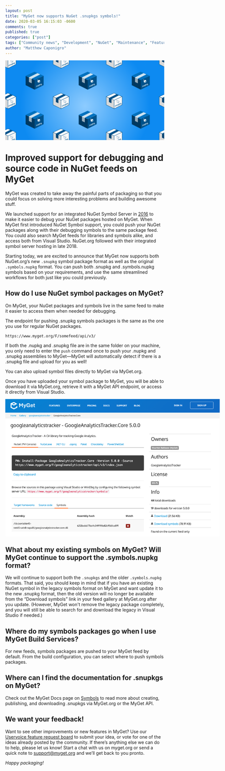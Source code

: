 ```yaml
---
layout: post
title: "MyGet now supports NuGet .snupkgs symbols!"
date: 2020-03-05 16:15:03 -0600
comments: true
published: true
categories: ["post"]
tags: ["Community news", "Development", "NuGet", "Maintenance", "Feature", "Symbols"]
author: "Matthew Caponigro"
---
```

<img src="/images/2020/myget-snupkg-blog-announcement.png" alt="MyGet Now Supports NuGet .snupkg Symbols." align="center" />

# Improved support for debugging and source code in NuGet feeds on MyGet

MyGet was created to take away the painful parts of packaging so that you could focus on solving more interesting problems and building awesome stuff. 

We launched support for an integrated NuGet Symbol Server in [2016](https://blog.myget.org/post/2016/01/05/introducing-debugging-source-code-and-symbols-for-nuget-packages.html) to make it easier to debug your NuGet packages hosted on MyGet. When MyGet first introduced NuGet Symbol support, you could push your NuGet packages along with their debugging symbols to the same package feed. You could also search MyGet feeds for libraries and symbols alike, and access both from Visual Studio. NuGet.org followed with their integrated symbol server hosting in late 2018.

Starting today, we are excited to announce that MyGet now supports both NuGet.org’s new `.snupkg` symbol package format as well as the original `.symbols.nupkg` format. You can push both .snupkg and .symbols.nupkg symbols based on your requirements, and use the same streamlined workflows for both just like you could previously.

## How do I use NuGet symbol packages on MyGet?

On MyGet, your NuGet packages and symbols live in the same feed to make it easier to access them when needed for debugging.

The endpoint for pushing .snupkg symbols packages is the same as the one you use for regular NuGet packages. 

```
https://www.myget.org/F/somefeed/api/v3/
```

If both the .nupkg and .snupkg file are in the same folder on your machine, you only need to enter the `push` command once to push your .nupkg and .snupkg assemblies to MyGet—MyGet will automatically detect if there is a .snupkg file and upload for you as well!

You can also upload symbol files directly to MyGet via MyGet.org.

Once you have uploaded your symbol package to MyGet, you will be able to download it via MyGet.org, retrieve it with a MyGet API endpoint, or access it directly from Visual Studio.

<img src="/images/2020/myget-nuget-symbols-google-analytics-tracker.png" alt="MyGet supports NuGet packages and .snupkgs symbols in the same feed." align="center" style="max-width:680px;"/>


## What about my existing symbols on MyGet? Will MyGet continue to support the .symbols.nupkg format?

We will continue to support both the `.snupkgs` and the older `.symbols.nupkg` formats. That said, you should keep in mind that if you have an existing NuGet symbol in the legacy symbols format on MyGet and want update it to the new .snupkg format, then the old version will no longer be available from the “Download symbols” link in your feed gallery at MyGet.org after you update. (However, MyGet won't remove the legacy package completely, and you will still be able to search for and download the legacy in Visual Studio if needed.)


## Where do my symbols packages go when I use MyGet Build Services?

For new feeds, symbols packages are pushed to your MyGet feed by default. From the build configuration, you can select where to push symbols packages.

## Where can I find the documentation for .snupkgs on MyGet?

Check out the MyGet Docs page on [Symbols](https://docs.myget.org/docs/reference/symbols) to read more about creating, publishing, and downloading .snupkgs via MyGet.org or the MyGet API.

## We want your feedback!

Want to see other improvements or new features in MyGet? Use our [Uservoice feature request board](https://myget.uservoice.com/forums/135675-general/filters/top) to submit your idea, or vote for one of the ideas already posted by the community. If there’s anything else we can do to help, please let us know! Start a chat with us on myget.org or send a quick note to [support@myget.org](mailto:support@myget.org) and we’ll get back to you pronto.

_Happy packaging!_

